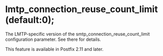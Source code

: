 # lmtp_connection_reuse_count_limit (default:0); 

 The LMTP-specific version of the smtp_connection_reuse_count_limit
configuration parameter.  See there for details. 

 This feature is available in Postfix 2.11 and later. 


